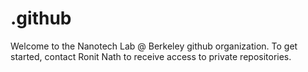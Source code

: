 # .github

Welcome to the Nanotech Lab @ Berkeley github organization. To get started, contact Ronit Nath to receive access to private repositories.
